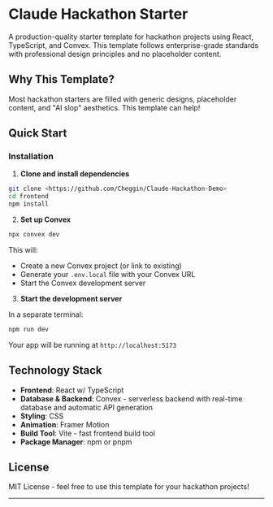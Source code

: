 # Claude Hackathon Starter

A production-quality starter template for hackathon projects using React, TypeScript, and Convex. This template follows enterprise-grade standards with professional design principles and no placeholder content.

## Why This Template?

Most hackathon starters are filled with generic designs, placeholder content, and "AI slop" aesthetics. This template can help!

## Quick Start

### Installation

1. **Clone and install dependencies**

```bash
git clone <https://github.com/Cheggin/Claude-Hackathon-Demo>
cd frontend
npm install
```

2. **Set up Convex**

```bash
npx convex dev
```

This will:
- Create a new Convex project (or link to existing)
- Generate your `.env.local` file with your Convex URL
- Start the Convex development server

3. **Start the development server**

In a separate terminal:

```bash
npm run dev
```

Your app will be running at `http://localhost:5173`

## Technology Stack

- **Frontend**: React w/ TypeScript
- **Database & Backend**: Convex - serverless backend with real-time database and automatic API generation
- **Styling**: CSS
- **Animation**: Framer Motion
- **Build Tool**: Vite - fast frontend build tool 
- **Package Manager**: npm or pnpm

## License

MIT License - feel free to use this template for your hackathon projects!

---
